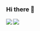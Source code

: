### Hi there 👋

<a href="">
  <img align="left" src="https://github-readme-stats.vercel.app/api?username=tsaglam&count_private=true&show_icons=true&theme=vue" />
</a>
<a href="">
  <img align="left" src="https://github-readme-stats.vercel.app/api/top-langs/?username=tsaglam&theme=vue&show_icons=true&langs_count=10&hide=c,makefile,python" />
</a>

